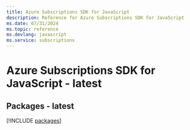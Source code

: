 ```yaml
---
title: Azure Subscriptions SDK for JavaScript
description: Reference for Azure Subscriptions SDK for JavaScript
ms.date: 07/31/2024
ms.topic: reference
ms.devlang: javascript
ms.service: subscriptions
---
```

# Azure Subscriptions SDK for JavaScript - latest
## Packages - latest
[!INCLUDE [packages](subscriptions-index.md)]